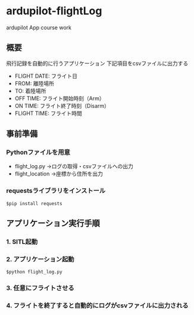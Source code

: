 # ardupilot-flightLog
ardupilot App course work

## 概要
飛行記録を自動的に行うアプリケーション
下記項目をcsvファイルに出力する
- FLIGHT DATE: フライト日
- FROM: 離陸場所
- TO: 着陸場所
- OFF TIME: フライト開始時刻（Arm）
- ON TIME: フライト終了時刻（Disarm）
- FLIGHT TIME: フライト時間

## 事前準備
### Pythonファイルを用意
- flight_log.py →ログの取得・csvファイルへの出力
- flight_location →座標から住所を出力
### requestsライブラリをインストール
```
$pip install requests
```

## アプリケーション実行手順
### 1. SITL起動
### 2. アプリケーション起動
```
$python flight_log.py
```
### 3. 任意にフライトさせる
### 4. フライトを終了すると自動的にログがcsvファイルに出力される

